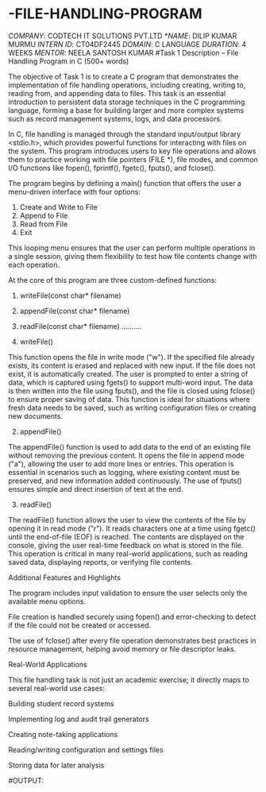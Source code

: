 # -FILE-HANDLING-PROGRAM
*COMPANY*: CODTECH IT SOLUTIONS PVT.LTD
**NAME*: DILIP KUMAR MURMU
*INTERN ID*: CT04DF2445
*DOMAIN*: C LANGUAGE
*DURATION*: 4 WEEKS
*MENTOR*: NEELA SANTOSH KUMAR
#Task 1 Description – File Handling Program in C (500+ words)

The objective of Task 1 is to create a C program that demonstrates the implementation of file handling operations, including creating, writing to, reading from, and appending data to files. This task is an essential introduction to persistent data storage techniques in the C programming language, forming a base for building larger and more complex systems such as record management systems, logs, and data processors.

In C, file handling is managed through the standard input/output library <stdio.h>, which provides powerful functions for interacting with files on the system. This program introduces users to key file operations and allows them to practice working with file pointers (FILE *), file modes, and common I/O functions like fopen(), fprintf(), fgetc(), fputs(), and fclose().

The program begins by defining a main() function that offers the user a menu-driven interface with four options:
1. Create and Write to File
2. Append to File
3. Read from File
4. Exit

This looping menu ensures that the user can perform multiple operations in a single session, giving them flexibility to test how file contents change with each operation.

At the core of this program are three custom-defined functions:

1. writeFile(const char* filename)


2. appendFile(const char* filename)


3. readFile(const char* filename)
..........
1. writeFile()

This function opens the file in write mode ("w"). If the specified file already exists, its content is erased and replaced with new input. If the file does not exist, it is automatically created. The user is prompted to enter a string of data, which is captured using fgets() to support multi-word input. The data is then written into the file using fputs(), and the file is closed using fclose() to ensure proper saving of data. This function is ideal for situations where fresh data needs to be saved, such as writing configuration files or creating new documents.


2. appendFile()

The appendFile() function is used to add data to the end of an existing file without removing the previous content. It opens the file in append mode ("a"), allowing the user to add more lines or entries. This operation is essential in scenarios such as logging, where existing content must be preserved, and new information added continuously. The use of fputs() ensures simple and direct insertion of text at the end.

3. readFile()

The readFile() function allows the user to view the contents of the file by opening it in read mode ("r"). It reads characters one at a time using fgetc() until the end-of-file (EOF) is reached. The contents are displayed on the console, giving the user real-time feedback on what is stored in the file. This operation is critical in many real-world applications, such as reading saved data, displaying reports, or verifying file contents.

Additional Features and Highlights

The program includes input validation to ensure the user selects only the available menu options.

File creation is handled securely using fopen() and error-checking to detect if the file could not be created or accessed.

The use of fclose() after every file operation demonstrates best practices in resource management, helping avoid memory or file descriptor leaks.


Real-World Applications

This file handling task is not just an academic exercise; it directly maps to several real-world use cases:

Building student record systems

Implementing log and audit trail generators

Creating note-taking applications

Reading/writing configuration and settings files

Storing data for later analysis

#OUTPUT: 



